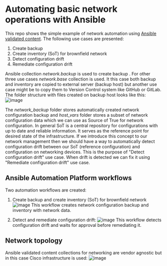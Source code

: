 # Automating basic network operations with Ansible
This repo shows the simple example of network automation using [Ansible validated content](https://www.redhat.com/en/blog/automate-expert-ansible-validated-content).
The following use cases are presented:
1. Create backup
2. Create inventory (SoT) for brownfield network
3. Detect configuration drift
4. Remediate configuration drift

Ansible collection _network.backup_ is used to create backup . For other three use cases _network.base_ collection is used.
It this case both backup and inventory are copied to external server (backup host) but another use case might be to copy them to Version Control system like GitHub or GitLab.
The folder structure with files created on backup host looks like this:  
![image](https://github.com/user-attachments/assets/f2a6a811-055f-46f4-a3b4-5eee9e15b09a)  

The _network_backup_ folder stores automatically created network configuration backup and _host_vars_ folder stores a subset of network configuration data which we can use as Source of True for network configuration. In general SoT is a central repository for configurations with up to date and reliable information. It serves as the reference point for desired state of the infrastructure. If we introduce this concept to our network management then we should have a way to automatically detect configuration drift between our SoT (reference configuration) and configuration on networking devices. This is the purpose of "Detect configuration drift" use case. When drift is detected we can fix it using "Remediate configuration drift" use case.

## Ansible Automation Platform workflows
Two automation workflows are created:
1. Create backup and create inventory (SoT) for brownfield network
![image](https://github.com/user-attachments/assets/e077f311-828e-4ab6-882c-ce66f09ded69)
This workflow creates network configuration backup and inventory with network data.

3. Detect and remediate configuration drift:
![image](https://github.com/user-attachments/assets/34518168-dbd9-411c-b1d1-3eabca8cbafa)
This workflow detects configuration drift and waits for approval before remediating it.

## Network topology
Ansible validated content collections for networking are vendor agnostic but in this case Cisco infrastructure is used:
![image](https://github.com/user-attachments/assets/948636b6-ec33-4a80-ab10-a06a2f7a82ed)
